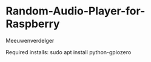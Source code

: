 # Random-Audio-Player-for-Raspberry

Meeuwenverdelger

Required installs:
sudo apt install python-gpiozero
